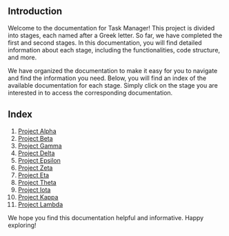 ## Introduction

Welcome to the documentation for Task Manager! This project is divided into stages, each named after a Greek letter. So far, we have completed the first and second stages. In this documentation, you will find detailed information about each stage, including the functionalities, code structure, and more.

We have organized the documentation to make it easy for you to navigate and find the information you need. Below, you will find an index of the available documentation for each stage. Simply click on the stage you are interested in to access the corresponding documentation.

## Index

1. [Project Alpha](ProjectAlpha.md)
2. [Project Beta](ProjectBeta.md)
3. [Project Gamma](ProjectGamma.md)
4. [Project Delta](ProjectDelta.md)
5. [Project Epsilon](ProjectEpsilon.md)
6. [Project Zeta](ProjectZeta.md)
7. [Project Eta](ProjectEta.md)
8. [Project Theta](ProjectTheta.md)
9. [Project Iota](ProjectIota.md)
10. [Project Kappa](ProjectKappa.md)
11. [Project Lambda](ProjectLambda.md)

We hope you find this documentation helpful and informative. Happy exploring!

